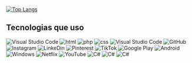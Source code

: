 </br>

[![Top Langs](https://github-readme-stats.vercel.app/api/top-langs/?username=dieguviana&layout=donut)](https://github.com/dieguviana)

## Tecnologias que uso

<div style="display: inline_block">
    <img alt="Visual Studio Code" src="https://img.shields.io/badge/Visual_Studio_Code-0078D4?style=for-the-badge&logo=visual%20studio%20code&logoColor=white" disable>
    <img alt="html" src="https://img.shields.io/badge/HTML-239120?style=for-the-badge&logo=html5&logoColor=white">
    <img alt="php" src="https://img.shields.io/badge/PHP-777BB4?style=for-the-badge&logo=php&logoColor=white">
    <img alt="css" src="https://img.shields.io/badge/CSS-239120?&style=for-the-badge&logo=css3&logoColor=white">
    <img alt="Visual Studio Code" src="https://img.shields.io/badge/Visual_Studio-5C2D91?style=for-the-badge&logo=visual%20studio&logoColor=white">
    <img alt="GitHub" src="https://img.shields.io/badge/GitHub-100000?style=for-the-badge&logo=github&logoColor=white">
    <img alt="Instagram" src="https://img.shields.io/badge/Instagram-E4405F?style=for-the-badge&logo=instagram&logoColor=white">
    <img alt="LinkeDin" src="https://img.shields.io/badge/LinkedIn-0077B5?style=for-the-badge&logo=linkedin&logoColor=white">
    <img alt="Pinterest" src="https://img.shields.io/badge/Pinterest-%23E60023.svg?&style=for-the-badge&logo=Pinterest&logoColor=white">
    <img alt="TikTok" src="https://img.shields.io/badge/TikTok-000000?style=for-the-badge&logo=tiktok&logoColor=white">
    <img alt="Google Play" src="https://img.shields.io/badge/Google_Play-414141?style=for-the-badge&logo=google-play&logoColor=white">
    <img alt="Android" src="https://img.shields.io/badge/Android-3DDC84?style=for-the-badge&logo=android&logoColor=white">
    <img alt="Windows" src="https://img.shields.io/badge/Windows-0078D6?style=for-the-badge&logo=windows&logoColor=white">
    <img alt="Netflix" src="https://img.shields.io/badge/Netflix-E50914?style=for-the-badge&logo=netflix&logoColor=white">
    <img alt="YouTube" src="https://img.shields.io/badge/YouTube-FF0000?style=for-the-badge&logo=youtube&logoColor=white">
    <img alt="C#" src="https://img.shields.io/badge/C%23-239120?style=for-the-badge&logo=c-sharp&logoColor=white">
    <img alt="C#" src="https://img.shields.io/badge/MySQL-005C84?style=for-the-badge&logo=mysql&logoColor=white">
    <img alt="C#" src="https://img.shields.io/badge/Duolingo-58CC02?style=for-the-badge&logo=Duolingo&logoColor=white">
</div>
